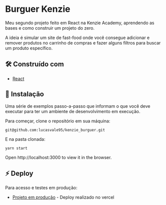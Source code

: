 # Burguer Kenzie

Meu segundo projeto feito em React na Kenzie Academy, aprendendo as bases e como construir um projeto do zero.

A ideia é simular um site de fast-food onde você consegue adicionar e remover produtos no carrinho de compras e
fazer alguns filtros para buscar um produto específico.

## 🛠️ Construído com

- [React](https://pt-br.reactjs.org/)


## 🔧 Instalação

Uma série de exemplos passo-a-passo que informam o que você deve executar para ter um ambiente de desenvolvimento em execução.

Para começar, clone o repositório em sua máquina:

```
git@github.com:lucasvale95/kenzie_burguer.git

```

E na pasta clonada:

```
yarn start

```

Open http://localhost:3000 to view it in the browser.


## ⚡ Deploy

Para acesso e testes em produção:

* [Projeto em produção](https://kenzie-burguer-neon.vercel.app/) - Deploy realizado no vercel
